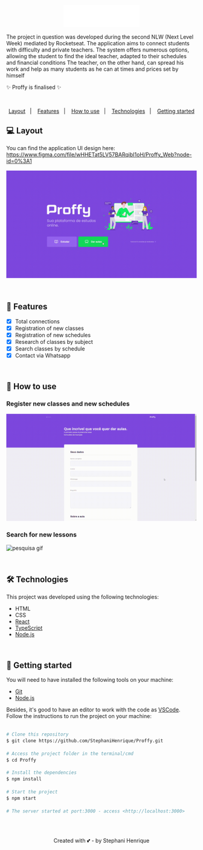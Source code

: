 <p align="center">
  <img src="https://github.com/StephaniHenrique/Proffy/blob/master/readme_files/logo.svg" width="200" />
</p>

The project in question was developed during the second NLW (Next Level Week) mediated by Rocketseat. The application aims to connect students with difficulty and private teachers. The system offers numerous options, allowing the student to find the ideal teacher, adapted to their schedules and financial conditions
The teacher, on the other hand, can spread his work and help as many students as he can at times and prices set by himself

✨ Proffy is finalised ✨

<br/>

<p align="center"> 
  <a href="#-layout">Layout</a>&nbsp;&nbsp;&nbsp;|&nbsp;&nbsp;&nbsp;
  <a href="#-features">Features</a>&nbsp;&nbsp;&nbsp;|&nbsp;&nbsp;&nbsp;
  <a href="#-how-to-use">How to use</a>&nbsp;&nbsp;&nbsp;|&nbsp;&nbsp;&nbsp;
  <a href="#-technologies">Technologies</a>&nbsp;&nbsp;&nbsp;|&nbsp;&nbsp;&nbsp;
  <a href="#-getting-started">Getting started</a>
</p>

## 💻 Layout 
You can find the application UI design here:   
https://www.figma.com/file/wHHETat5LV57BARqibI1oH/Proffy_Web?node-id=0%3A1
<br/><br/>
![proffy gif](https://github.com/StephaniHenrique/Proffy/blob/master/readme_files/layout.gif)

<br/>

## 📌 Features
- [x] Total connections
- [x] Registration of new classes
- [x] Registration of new schedules 
- [x] Research of classes by subject
- [x] Search classes by schedule
- [x] Contact via Whatsapp

<br/>

## 📲 How to use
### Register new classes and new schedules
![cadastro gif](https://github.com/StephaniHenrique/Proffy/blob/master/readme_files/registro.gif)
<br/>
### Search for new lessons
![pesquisa gif](https://github.com/StephaniHenrique/Proffy/blob/master/readme_files/pesquisar.gif)


<br/>

## 🛠 Technologies 
This project was developed using the following technologies:
- HTML
- CSS
- [React](https://reactjs.org)
- [TypeScript](https://www.typescriptlang.org/)
- [Node.js](https://nodejs.org/en/)


<br/>

## 🚀 Getting started

You will need to have installed the following tools on your machine:
- [Git](https://git-scm.com)
- [Node.js](https://nodejs.org/en/)

Besides, it's good to have an editor to work with the code as [VSCode](https://code.visualstudio.com/).  
Follow the instructions to run the project on your machine: 

```bash

# Clone this repository
$ git clone https://github.com/StephaniHenrique/Proffy.git

# Access the project folder in the terminal/cmd
$ cd Proffy

# Install the dependencies
$ npm install

# Start the project
$ npm start

# The server started at port:3000 - access <http://localhost:3000>
```


<br/><br/>

<p align="center">
  Created with 💕 - by Stephani Henrique
 </p>




